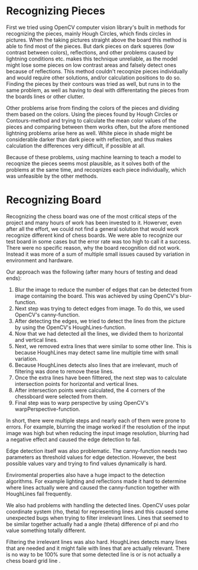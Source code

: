 
# Recognizing Pieces
First we tried using OpenCV computer vision library's built in methods for recognizing the pieces, mainly Hough Circles, which finds circles in pictures. When the taking pictures straight above the board this method is able to find most of the pieces. But dark pieces on dark squeres (low contrast between colors), reflections, and other problems caused by lightning conditions etc. makes this technique unreliable, as the model might lose some pieces on low contrast areas and falsely detect ones because of reflections. This method couldn't recoqnize pieces individually and would require other solutions, and/or calculation positions to do so. Finding the pieces by their contours was tried as well, but runs in to the same problem, as well as having to deal with differentating the pieces from the boards lines or other clutter.

Other problems arise from finding the colors of the pieces and dividing them based on the colors. Using the pieces found by Hough Circles or Contours-method and trying to calculate the mean color values of the pieces and comparing between them works often, but the afore mentioned lightning problems arise here as well. White piece in shade might be considerable darker than dark piece with reflection, and thus makes calculation the differences very difficult, if possible at all.

Because of these problems, using machine learning to teach a model to recoqnize the pieces seems most plausible, as it solves both of the problems at the same time, and recoqnizes each piece individually, which was unfeasible by the other methods.


# Recognizing Board
Recognizing the chess board was one of the most critical steps of the project and many hours of work has been invested to it. Howerver, even after all the effort, we could not find a general solution that would work recognize different kind of chess boards. We were able to recognize our test board in some cases but the error rate was too high to call it a success. There were no specific reason, why the board recognition did not work. Instead it was more of a sum of multiple small issues caused by variation in environment and hardware.

Our approach was the following (after many hours of testing and dead ends):
1. Blur the image to reduce the number of edges that can be detected from image containing the board. This was achieved by using OpenCV's blur-function.
2. Next step was trying to detect edges from image. To do this, we used OpenCV's canny-function.
3. After detecting the edges, we tried to detect the lines from the picture by using the OpenCV's HoughLines-function.
4. Now that we had detected all the lines, we divided them to horizontal and vertical lines.
5. Next, we removed extra lines that were similar to some other line. This is because HoughLines may detect same line multiple time with small variation.
6. Because HoughLines detects also lines that are irrelevant, much of filtering was done to remove these lines.
7. Once the extra lines have been filttered, the next step was to calculate intersection points for horizontal and vertical lines.
8. After intersection points were calculated, the 4 corners of the chessboard were selected from them.
9. Final step was to warp perspective by using OpenCV's warpPerspective-function.

In short, there were multiple steps and nearly each of them were prone to errors. For example, blurring the image worked if the resolution of the input image was high but when reducing the input image resolution, blurring had a negative effect and caused the edge detection to fail.

Edge detection itself was also problematic. The canny-function needs two parameters as threshold values for edge detection. However, the best possible values vary and trying to find values dynamically is hard. 

Enviromental properties also have a huge impact to the detection algorithms. For example lighting and reflections made it hard to determine where lines actually were and caused the canny-function together with HoughLines fail frequently.

We also had problems with handling the detected lines. OpenCV uses polar coordinate system (rho, theta) for representing lines and this caused some unexpected bugs when trying to filter irrelevant lines. Lines that seemed to be similar together actually had a angle (theta) difference of pi and rho value something totally different.

Filtering the irrelevant lines was also hard. HoughLines detects many lines that are needed and it might faile with lines that are actually relevant. There is no way to be 100% sure that some detected line is or is not actually a chess board grid line .
